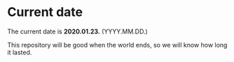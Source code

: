 # Current date

The current date is **2020.01.23.** (YYYY.MM.DD.)

This repository will be good when the world ends, so we will know how long it lasted.